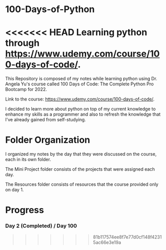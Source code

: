 # 100-Days-of-Python
<<<<<<< HEAD
Learning python through https://www.udemy.com/course/100-days-of-code/.
=======

This Repository is composed of my notes while learning python using Dr. Angela Yu's course called 100 Days of Code: The Complete Python Pro Bootcamp for 2022.

Link to the course: https://www.udemy.com/course/100-days-of-code/. 

I decided to learn more about python on top of my current knowledge to enhance my skills as a programmer and also to refresh the knowledge that I've already gained from self-studying. 

# Folder Organization
I organized my notes by the day that they were discussed on the course, each in its own folder. 

The Mini Project folder consists of the projects that were assigned each day. 

The Resources folder consists of resources that the course provided only on day 1. 

# Progress
### Day 2 (Completed) / Day 100
>>>>>>> 81b117574ee8f7e77d0cf148f42315ac66e3e19a
